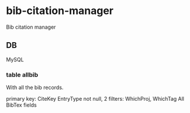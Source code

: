 # bib-citation-manager
Bib citation manager

## DB

MySQL

### table allbib

With all the bib records.

primary key: CiteKey
EntryType not null,
2 filters: WhichProj, WhichTag
All BibTex fields